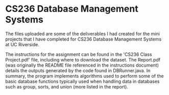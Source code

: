 # CS236 Database Management Systems
The files uploaded are some of the deliverables I had created for the mini projects that I have completed for CS236 Database Management Systems at UC Riverside. 

The instructions for the assignment can be found in the 'CS236 Class Project.pdf' file, including where to download the dataset. The Report.pdf (was originally the README file referenced in the instructions document) details the outputs generated by the code found in DBRunner.java. In summary, the program implements algorithms used to perform some of the basic database functions typically used when handling data in databases such as group, sorts, and union (more listed in the report). 
